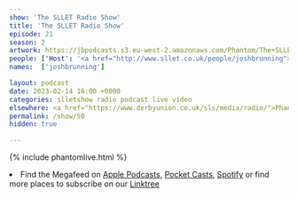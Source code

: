 ```yaml
---
show: 'The SLLET Radio Show'
title: 'The SLLET Radio Show'
episode: 21
season: 2
artwork: https://jbpodcasts.s3.eu-west-2.amazonaws.com/Phantom/The+SLLET+Radio+Show/SLLET+square.png
people: ['Host': '<a href="http://www.sllet.co.uk/people/joshbrunning">Josh Brunning</a>']
names:  ['joshbrunning']

layout: podcast
date: 2023-02-14 16:00 +0000
categories: slletshow radio podcast live video
elsewhere: <a href="https://www.derbyunion.co.uk/sls/media/radio/">Phantom Media</a>
permalink: /show/50
hidden: true

---
```


{% include phantomlive.html %}

<li>Find the Megafeed on <a href="https://podcasts.apple.com/us/podcast/phantom-radio-all-the-shows/id1659527657">Apple Podcasts</a>, <a href="https://pca.st/5rlgsndl">Pocket Casts</a>, <a href="https://open.spotify.com/show/1WGc6YCF3UfAL7E62gHLAS?si=eff5901deb8d498e">Spotify</a> or find more places to subscribe on our <a href="https://linktr.ee/phantomradious">Linktree</a></li>
